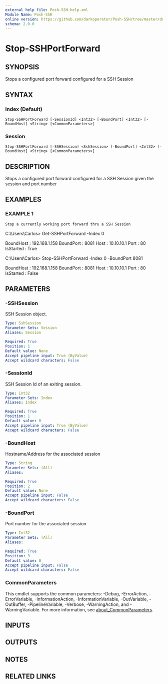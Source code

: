 ```yaml
---
external help file: Posh-SSH-help.xml
Module Name: Posh-SSH
online version: https://github.com/darkoperator/Posh-SSH/tree/master/docs
schema: 2.0.0
---
```


# Stop-SSHPortForward

## SYNOPSIS
Stops a configured port forward configured for a SSH Session

## SYNTAX

### Index (Default)
```
Stop-SSHPortForward [-SessionId] <Int32> [-BoundPort] <Int32> [-BoundHost] <String> [<CommonParameters>]
```

### Session
```
Stop-SSHPortForward [-SSHSession] <SshSession> [-BoundPort] <Int32> [-BoundHost] <String> [<CommonParameters>]
```

## DESCRIPTION
Stops a configured port forward configured for  a SSH Session given the session and port number

## EXAMPLES

### EXAMPLE 1
```
Stop a currently working port forward thru a SSH Session
```

C:\Users\Carlos\> Get-SSHPortForward -Index 0


 BoundHost : 192.168.1.158
 BoundPort : 8081
 Host      : 10.10.10.1
 Port      : 80
 IsStarted : True



 C:\Users\Carlos\> Stop-SSHPortForward -Index 0 -BoundPort 8081


 BoundHost : 192.168.1.158
 BoundPort : 8081
 Host      : 10.10.10.1
 Port      : 80
 IsStarted : False

## PARAMETERS

### -SSHSession
SSH Session object.

```yaml
Type: SshSession
Parameter Sets: Session
Aliases: Session

Required: True
Position: 1
Default value: None
Accept pipeline input: True (ByValue)
Accept wildcard characters: False
```

### -SessionId
SSH Session Id of an exiting session.

```yaml
Type: Int32
Parameter Sets: Index
Aliases: Index

Required: True
Position: 1
Default value: 0
Accept pipeline input: True (ByValue)
Accept wildcard characters: False
```

### -BoundHost
Hostname/Address for the associated session

```yaml
Type: String
Parameter Sets: (All)
Aliases:

Required: True
Position: 2
Default value: None
Accept pipeline input: False
Accept wildcard characters: False
```

### -BoundPort
Port number for the associated session

```yaml
Type: Int32
Parameter Sets: (All)
Aliases:

Required: True
Position: 3
Default value: 0
Accept pipeline input: False
Accept wildcard characters: False
```

### CommonParameters
This cmdlet supports the common parameters: -Debug, -ErrorAction, -ErrorVariable, -InformationAction, -InformationVariable, -OutVariable, -OutBuffer, -PipelineVariable, -Verbose, -WarningAction, and -WarningVariable. For more information, see [about_CommonParameters](http://go.microsoft.com/fwlink/?LinkID=113216).

## INPUTS

## OUTPUTS

## NOTES

## RELATED LINKS
